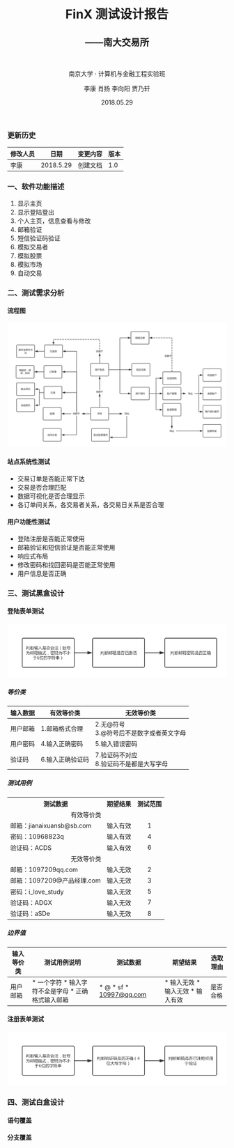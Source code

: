 <h1 align='center'> FinX 测试设计报告 </h1> 
<h2 align='center'> ——南大交易所 </h2> 
<br>
 
<p align='center'> 南京大学 · 计算机与金融工程实验班 </p>

<p align='center'> 李康 肖扬 李向阳 贾乃轩 </p>
<p align='center'> 2018.05.29 </p>
<br>

[](#)
[](#)
[](#)
[](#)

### 更新历史

|修改人员|日期|变更内容|版本|
|-|-|-|-|
|李康|2018.5.29|创建文档|1.0|

### 一、软件功能描述
1. 显示主页
2. 显示登陆登出
3. 个人主页，信息查看与修改
3. 邮箱验证
4. 短信验证码验证
5. 模拟交易者
6. 模拟股票
7. 模拟市场
8. 自动交易

### 二、测试需求分析
#### 流程图
![流程图](/FinTechExchange/Img/流程图.png)
#### 站点系统性测试
* 交易订单是否能正常下达
* 交易是否合理匹配
* 数据可视化是否合理显示
* 各订单间关系，各交易者关系，各交易日关系是否合理
#### 用户功能性测试
* 登陆注册是否能正常使用
* 邮箱验证和短信验证是否能正常使用
* 响应式布局
* 修改密码和找回密码是否能正常使用
* 用户信息是否正确
### 三、测试黑盒设计
#### 登陆表单测试
![邮箱登陆](/FinTechExchange/Img/邮箱登陆.png)
##### 等价类
|输入数据|有效等价类|无效等价类|
|-|-|-|
|用户邮箱|1.邮箱格式合理|2.无@符号</br>3.@符号后不是数字或者英文字母|
|用户密码|4.输入正确密码|5.输入错误密码|
|验证码|6.输入正确验证码|7.验证码不对应</br>8.验证码不是都是大写字母|
##### 测试用例

<table align='center'>
 <tr>
  <th>测试数据</th><th>期望结果</th><th>测试范围</th>
 </tr>
 <tr>
  <td colspan="3" align='center'>有效等价类</td>
 </tr>
 
 <tr>
  <td>邮箱：jianaixuansb@sb.com</td>
  <td>输入有效</td>
  <td align='center'>1</td> 
 </tr>
 
  <tr>
  <td>密码：10968823q</td>
  <td>输入有效</td>
  <td align='center'>4</td> 
 </tr>
 
  <tr>
  <td>验证码：ACDS</td>
  <td>输入有效</td>
  <td align='center'>6</td> 
  </tr>

 <tr>
  <td colspan="3" align='center'>无效等价类</td>
 </tr>
 
  <tr>
  <td>邮箱：1097209qq.com</td>
  <td>输入无效</td>
  <td align='center'>2</td> 
  </tr>
  
  <tr>
  <td>邮箱：1097209@产品经理.com</td>
  <td>输入无效</td>
  <td align='center'>3</td> 
  </tr>
  
  <tr>
  <td>密码：i_love_study</td>
  <td>输入无效</td>
  <td align='center'>5</td> 
  </tr>
  
  <tr>
  <td>验证码：ADGX</td>
  <td>输入无效</td>
  <td align='center'>7</td> 
  </tr>
  
  <tr>
  <td>验证码：aSDe</td>
  <td>输入无效</td>
  <td align='center'>8</td> 
  </tr>
 
</table>

##### 边界值

|输入等价类|测试用例说明|测试数据|期望结果|选取理由|
|-|-|-|-|-|
|用户邮箱|* 一个字符 * 输入字符不全是字母 * 正确格式输入邮箱|* @ * sf * 10997@qq.com|* 输入无效 * 输入无效 * 输入有效|是否合格| 

#### 注册表单测试

![邮箱注册](/FinTechExchange/Img/邮箱的注册.png)

### 四、测试白盒设计
#### 语句覆盖

#### 分支覆盖
